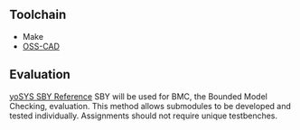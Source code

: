 ## Toolchain
 - Make
 - [OSS-CAD](https://github.com/YosysHQ/oss-cad-suite-build?tab=readme-ov-file#installation)

## Evaluation

[yoSYS SBY Reference](https://readthedocs.org/projects/symbiyosys/downloads/pdf/latest/)
SBY will be used for BMC, the Bounded Model Checking, evaluation.
This method allows submodules to be developed and tested individually.
Assignments should not require unique testbenches.
